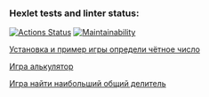 ### Hexlet tests and linter status:
[![Actions Status](https://github.com/hr82alj/frontend-project-44/actions/workflows/hexlet-check.yml/badge.svg)](https://github.com/hr82alj/frontend-project-44/actions)
[![Maintainability](https://api.codeclimate.com/v1/badges/dc31a75238c68e826b6c/maintainability)](https://codeclimate.com/github/hr82alj/frontend-project-44/maintainability)

[Установка и пример игры определи чётное число](https://asciinema.org/a/695818)

[Игра алькулятор](https://asciinema.org/a/695953)

[Игра найти наибольший общий делитель](https://asciinema.org/a/695954)